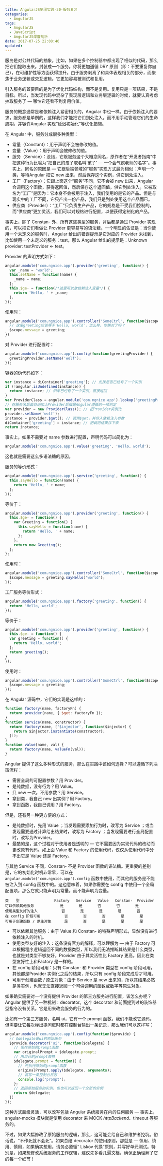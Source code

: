 ```yaml
---
title: AngularJS巩固实践-30-服务复习
categories:
  - AngularJS
tags:
  - AngularJS
  - JavaScript
  - AngularJS深度剖析
date: 2017-07-25 22:00:40
updated:
---
```


服务是对公共代码的抽象，比如，如果在多个控制器中都出现了相似的代码，那么把它们提取出来，封装成一个服务，你将更加遵循 DRY 原则（即：不要重复你自己），在可维护性等方面获得提升。由于服务剥离了和具体表现相关的部分，而聚焦于业务逻辑或交互逻辑，它更加容易被测试和复用。

引入服务的首要目的是为了优化代码结构，而不是复用。复用只是一项结果，不是目标。所以，当发现代码中混杂了表现层逻辑和业务层逻辑的时候，就要认真考虑抽取服务了 — 哪怕它还看不到复用价值。

服务的概念通常是和依赖注入紧密相关的，Angular 中也一样。由于依赖注入的要求，服务都是单例的，这样我们才能把它们到处注入，而不用手动管理它们的生命周期，并容许Angular 实现“延迟初始化”等优化措施。

在 Angular 中，服务分成很多种类型：
- 常量（Constant）：用于声明不会被修改的值。
- 变量（Value）：用于声明会被修改的值。
- 服务（Service）：没错，它跟服务这个大概念同名，原作者在“开发者指南”中把这种行为比喻为“把自己的孩子取名叫‘孩子’ — 一个会气疯老师的名字”。事实上，同名的原因是 — 它跟后端领域的“服务”实现方式最为相似：声明一个类，等待Angular 把它 new 出来，然后保存这个实例，供它到处注入。
- 工厂（Factory）：它跟上面这个“服务”不同，它不会被 new 出来，Angular 会调用这个函数，获得返回值，然后保存这个返回值，供它到处注入。它被取名为“工厂”是因为：它本身不会被用于注入，我们使用的是它的产品。但是与现实中的工厂不同，它只产出一份产品，我们只是到处使用这个产品而已。
- 供应商（Provider）：“工厂”只负责生产产品，它的规格是不受我们控制的，而“供应商”更加灵活，我们可以对规格进行配置，以便获得定制化的产品。

事实上，除了 Constan- 外，所有这些类型的服务，背后都是通过 Provider 实现的，可以把它们看做让 Provider 更容易写的语法糖。一个明显的佐证是：当你使用一个未定义的服务时，Angular 给出的错误提示是它对应的 Provider 未找到，比如使用一个未定义的服务：test，那么 Angular 给出的提示是：Unknown provider: testProvider <- test。

Provider 的声明方式如下：
```js
angular.module('com.ngnice.app').provider('greeting', function() {
  var _name = 'world';
  this.setName = function(name) {
    _name = name;
  };
  this.$ge- = function(/*这里可以放依赖注入变量*/) {
    return 'Hello, ' + _name;
  };
});
```
使用时：
```js
angular.module('com.ngnice.app').controller('SomeCtrl', function($scope, greeting) {
  // 这里greeting应该等于'Hello, world'，怎么样，你猜对了吗？
  $scope.message = greeting;
})
```
对 Provider 进行配置时：
```js
angular.module('com.ngnice.app').config(function(greetingProvider) {
  greetingProvider.setName('wolf');
});
```
容器的伪代码如下：
```js
var instance = diContainer['greeting']; // 先找是否已经有了一个实例
if (!angular.isUndefined(instance)) {
  return instance; // 如果已经有了一个实例，直接返回
}
var ProviderClass = angular.module('com.ngnice.app').lookup('greetingProvider');
// 在服务名后面自动加上Provider后缀是Angular遵循的一项约定
var provider = new ProviderClass(); // 把Provider实例化
provider.setName('wolf');
instance = provider.$get(); // 调用$get，并传入依赖注入参数
diContainer['greeting'] = instance; // 把调用结果存下来
return instance;
```
事实上，如果不需要对 name 参数进行配置，声明代码可以简化为：
```js
angular.module('com.ngnice.app').value('greeting', 'Hello, world');
```
这也就是需要这么多语法糖的原因。

服务的等价形式：
```js
angular.module('com.ngnice.app').service('greeting', function() {
  this.sayHello = function(name) {
    return 'Hello, ' + name;
  };
});
```
等价于：
```js
angular.module('com.ngnice.app').provider('greeting', function() {
  this.$ge- = function() {
    var Greeting = function() {
      this.sayHello = function(name) {
        return 'Hello, ' + name;
      };
    };
    return new Greeting();
  };
};
```
使用时：
```js
angular.module('com.ngnice.app').controller('SomeCtrl', function($scope, greeting) {
  $scope.message = greeting.sayHello('world');
});
```

工厂服务等价形式：
```js
angular.module('com.ngnice.app').factory('greeting', function() {
  return 'Hello, world';
});
```
等价于：
```js
angular.module('com.ngnice.app').provider('greeting', function() {
  this.$ge- = function() {
  var greeting = function() {
    return 'Hello, world';
  };
  return greeting();
}
});
```
使用时：
```js
angular.module('com.ngnice.app').controller('SomeCtrl', function($scope, greeting) {
  $scope.message = greeting;
});
```

在 Angular 源码中，它们的实现是这样的：
```js
function factory(name, factoryFn) {
  return provider(name, { $get: factoryFn });
}
function service(name, constructor) {
  return factory(name, ['$injector', function($injector) {
    return $injector.instantiate(constructor);
  }]);
}
function value(name, val) {
  return factory(name, valueFn(val));
}
```

Angular 提供了这么多种形式的服务，那么在实践中该如何选择？可以遵循下列决策流程：
- 需要全局的可配置参数？用 Provider。
- 是纯数据，没有行为？用 Value。
- 只 new 一次，不用参数？用 Service。
- 拿到类，我自己 new 出实例？用 Factory。
- 拿到函数，我自己调用？用 Factory。

但是，还有另一种更方便的方式：
- 是纯数据时，先用 Value ；当发现需要添加行为时，改写为 Service ；或当发现需要通过计算给出结果时，改写为 Factory ；当发现需要进行全局配置时，改写为Provider。
- 最酷的是，这个过程对于使用者是透明的 — 它不需要因为实现代码的改动而更改原有代码。如上面 Value 和 Factory 的使用代码，仅仅从使用代码中分不出它是 Value 还是 Factory。

与其他 Service 不同，Constan- 不是 Provider 函数的语法糖。更重要的差别是，它的初始化时机非常早，可以在 `angular.module('com.ngnice.app').config` 函数中使用，而其他的服务是不能被注入到 config 函数中的。这也意味着，如果你需要在 config 中使用一个全局配置项，那么它就只能声明为常量，而不能声明为变量。
```
类　　型                Factory   Service   Value   Constan-  Provider
可以依赖其他服务            是       是       否       否       是
使用类型友好的注入           否       是       是       是       否
在 config 阶段可用           否       否       否       是       是
可用于创建函数 / 原生对象      是       否       是       是       是
```
- 可以依赖其他服务：由于 Value 和 Constan- 的特殊声明形式，显然没有进行依赖注入的时机。
- 使用类型友好的注入：这条没有官方的解释，可以理解为 — 由于 Factory 可以根据程序逻辑返回不同的数据类型，所以我们无法推断其结果是什么类型，也就是对类型不够友好。Provider 由于其灵活性比 Factory 更高，因此在类型友好性上和Factory 是一样的。
- 在 config 阶段可用：只有 Constan- 和 Provider 类型在 config 阶段可用，其他都是Provider 实例化之后的结果，所以只有 config 阶段完成后才可用。
- 可用于创建函数 / 原生对象：由于 Service 是 new 出来的，所以其结果必然是类实例，也就无法直接返回一个可供调用的函数或数字等原生对象。

如果确实需要对一个没有提供 Provider 的第三方服务进行配置，该怎么办呢？Angular 提供了另一种机制：decorator。这个 decorator 和前面提到过的装饰器型指令没有关系，它是用来改变服务的行为的。

比如有一个第三方服务，名叫 ui，它有一个 prompt 函数，我们不能改它源码，但需要让它每次弹出提问框时都在控制台输出一条记录，那么我们可以这样写：
```js
angular.module('com.ngnice.app').config(function($provide) {
  // $delegate是ui的原始服务
  $provide.decorator('ui', function($delegate) {
    // 保存原始的prompt函数
    var originalPrompt = $delegate.prompt;
    // 用自己的prompt替换
    $delegate.prompt = function() {
      // 先执行原始的prompt函数
      originalPrompt.apply($delegate, arguments);
      // 再写一条控制台日志
      console.log('prompt');
    };
    // 返回原始服务的实例，但也可以返回一个全新的实例
    return $delegate;
  })
});
```
这种方式超级灵活，可以改写包括 Angular 系统服务在内的任何服务 — 事实上，angular-mocks 模块就是使用 decorator 来 MOCK $httpBackend、$timeout 等服务的。

不过，如果大幅修改了原始服务的逻辑，那么，这可能会给自己和维护者挖坑。俗话说，“不作死就不会死”。如果总结 decorator 的使用原则，那就是 — 慎用、慎用、慎用，如果确实想用，请务必遵循“ Liskov 代换”原则，并写好单元测试。特别是，如果想修改系统服务的工作逻辑，建议先多看几遍文档，确保正确理解了它的每一个细节！